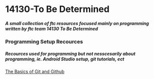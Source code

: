 # 14130-To Be Determined
##### A small collection of ftc resources focused mainly on programming written by ftc team 14130 To Be Determined


### Programming Setup Recources
##### Recources used for programming but not nesscesarily about programming, ie. Android Studio setup, git tutorials, ect

[The Basics of Git and Github](git-github)
